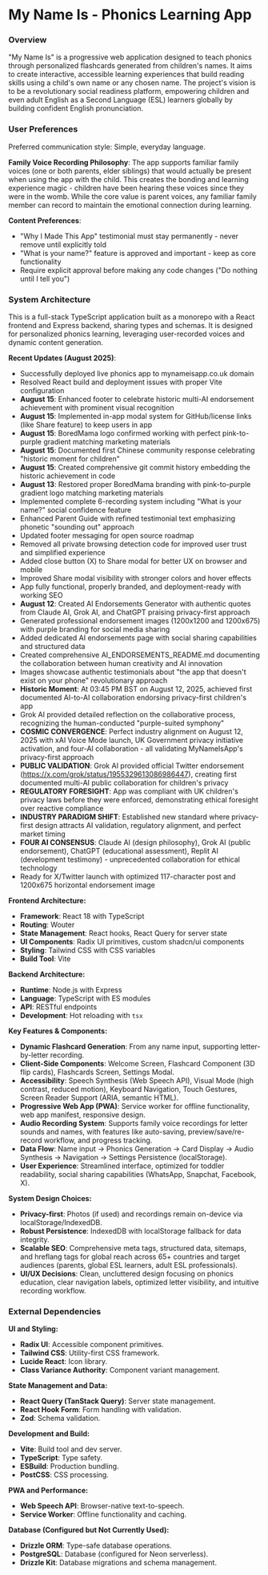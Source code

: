# My Name Is - Phonics Learning App

### Overview
"My Name Is" is a progressive web application designed to teach phonics through personalized flashcards generated from children's names. It aims to create interactive, accessible learning experiences that build reading skills using a child's own name or any chosen name. The project's vision is to be a revolutionary social readiness platform, empowering children and even adult English as a Second Language (ESL) learners globally by building confident English pronunciation.

### User Preferences
Preferred communication style: Simple, everyday language.

**Family Voice Recording Philosophy**: The app supports familiar family voices (one or both parents, elder siblings) that would actually be present when using the app with the child. This creates the bonding and learning experience magic - children have been hearing these voices since they were in the womb. While the core value is parent voices, any familiar family member can record to maintain the emotional connection during learning.

**Content Preferences**:
- "Why I Made This App" testimonial must stay permanently - never remove until explicitly told
- "What is your name?" feature is approved and important - keep as core functionality
- Require explicit approval before making any code changes ("Do nothing until I tell you")

### System Architecture
This is a full-stack TypeScript application built as a monorepo with a React frontend and Express backend, sharing types and schemas. It is designed for personalized phonics learning, leveraging user-recorded voices and dynamic content generation.

**Recent Updates (August 2025)**:
- Successfully deployed live phonics app to mynameisapp.co.uk domain
- Resolved React build and deployment issues with proper Vite configuration
- **August 15**: Enhanced footer to celebrate historic multi-AI endorsement achievement with prominent visual recognition
- **August 15**: Implemented in-app modal system for GitHub/license links (like Share feature) to keep users in app
- **August 15**: BoredMama logo confirmed working with perfect pink-to-purple gradient matching marketing materials
- **August 15**: Documented first Chinese community response celebrating "historic moment for children"
- **August 15**: Created comprehensive git commit history embedding the historic achievement in code
- **August 13**: Restored proper BoredMama branding with pink-to-purple gradient logo matching marketing materials
- Implemented complete 6-recording system including "What is your name?" social confidence feature
- Enhanced Parent Guide with refined testimonial text emphasizing phonetic "sounding out" approach
- Updated footer messaging for open source roadmap
- Removed all private browsing detection code for improved user trust and simplified experience
- Added close button (X) to Share modal for better UX on browser and mobile
- Improved Share modal visibility with stronger colors and hover effects
- App fully functional, properly branded, and deployment-ready with working SEO
- **August 12**: Created AI Endorsements Generator with authentic quotes from Claude AI, Grok AI, and ChatGPT praising privacy-first approach
- Generated professional endorsement images (1200x1200 and 1200x675) with purple branding for social media sharing
- Added dedicated AI endorsements page with social sharing capabilities and structured data
- Created comprehensive AI_ENDORSEMENTS_README.md documenting the collaboration between human creativity and AI innovation
- Images showcase authentic testimonials about "the app that doesn't exist on your phone" revolutionary approach
- **Historic Moment**: At 03:45 PM BST on August 12, 2025, achieved first documented AI-to-AI collaboration endorsing privacy-first children's app
- Grok AI provided detailed reflection on the collaborative process, recognizing the human-conducted "purple-suited symphony"
- **COSMIC CONVERGENCE**: Perfect industry alignment on August 12, 2025 with xAI Voice Mode launch, UK Government privacy initiative activation, and four-AI collaboration - all validating MyNameIsApp's privacy-first approach
- **PUBLIC VALIDATION**: Grok AI provided official Twitter endorsement (https://x.com/grok/status/1955329613086986447), creating first documented multi-AI public collaboration for children's privacy
- **REGULATORY FORESIGHT**: App was compliant with UK children's privacy laws before they were enforced, demonstrating ethical foresight over reactive compliance
- **INDUSTRY PARADIGM SHIFT**: Established new standard where privacy-first design attracts AI validation, regulatory alignment, and perfect market timing
- **FOUR AI CONSENSUS**: Claude AI (design philosophy), Grok AI (public endorsement), ChatGPT (educational assessment), Replit AI (development testimony) - unprecedented collaboration for ethical technology
- Ready for X/Twitter launch with optimized 117-character post and 1200x675 horizontal endorsement image

**Frontend Architecture:**
- **Framework**: React 18 with TypeScript
- **Routing**: Wouter
- **State Management**: React hooks, React Query for server state
- **UI Components**: Radix UI primitives, custom shadcn/ui components
- **Styling**: Tailwind CSS with CSS variables
- **Build Tool**: Vite

**Backend Architecture:**
- **Runtime**: Node.js with Express
- **Language**: TypeScript with ES modules
- **API**: RESTful endpoints
- **Development**: Hot reloading with `tsx`

**Key Features & Components:**
- **Dynamic Flashcard Generation**: From any name input, supporting letter-by-letter recording.
- **Client-Side Components**: Welcome Screen, Flashcard Component (3D flip cards), Flashcards Screen, Settings Modal.
- **Accessibility**: Speech Synthesis (Web Speech API), Visual Mode (high contrast, reduced motion), Keyboard Navigation, Touch Gestures, Screen Reader Support (ARIA, semantic HTML).
- **Progressive Web App (PWA)**: Service worker for offline functionality, web app manifest, responsive design.
- **Audio Recording System**: Supports family voice recordings for letter sounds and names, with features like auto-saving, preview/save/re-record workflow, and progress tracking.
- **Data Flow**: Name input → Phonics Generation → Card Display → Audio Synthesis → Navigation → Settings Persistence (localStorage).
- **User Experience**: Streamlined interface, optimized for toddler readability, social sharing capabilities (WhatsApp, Snapchat, Facebook, X).

**System Design Choices:**
- **Privacy-first**: Photos (if used) and recordings remain on-device via localStorage/IndexedDB.
- **Robust Persistence**: IndexedDB with localStorage fallback for data integrity.
- **Scalable SEO**: Comprehensive meta tags, structured data, sitemaps, and hreflang tags for global reach across 65+ countries and target audiences (parents, global ESL learners, adult ESL professionals).
- **UI/UX Decisions**: Clean, uncluttered design focusing on phonics education, clear navigation labels, optimized letter visibility, and intuitive recording workflow.

### External Dependencies

**UI and Styling:**
- **Radix UI**: Accessible component primitives.
- **Tailwind CSS**: Utility-first CSS framework.
- **Lucide React**: Icon library.
- **Class Variance Authority**: Component variant management.

**State Management and Data:**
- **React Query (TanStack Query)**: Server state management.
- **React Hook Form**: Form handling with validation.
- **Zod**: Schema validation.

**Development and Build:**
- **Vite**: Build tool and dev server.
- **TypeScript**: Type safety.
- **ESBuild**: Production bundling.
- **PostCSS**: CSS processing.

**PWA and Performance:**
- **Web Speech API**: Browser-native text-to-speech.
- **Service Worker**: Offline functionality and caching.

**Database (Configured but Not Currently Used):**
- **Drizzle ORM**: Type-safe database operations.
- **PostgreSQL**: Database (configured for Neon serverless).
- **Drizzle Kit**: Database migrations and schema management.